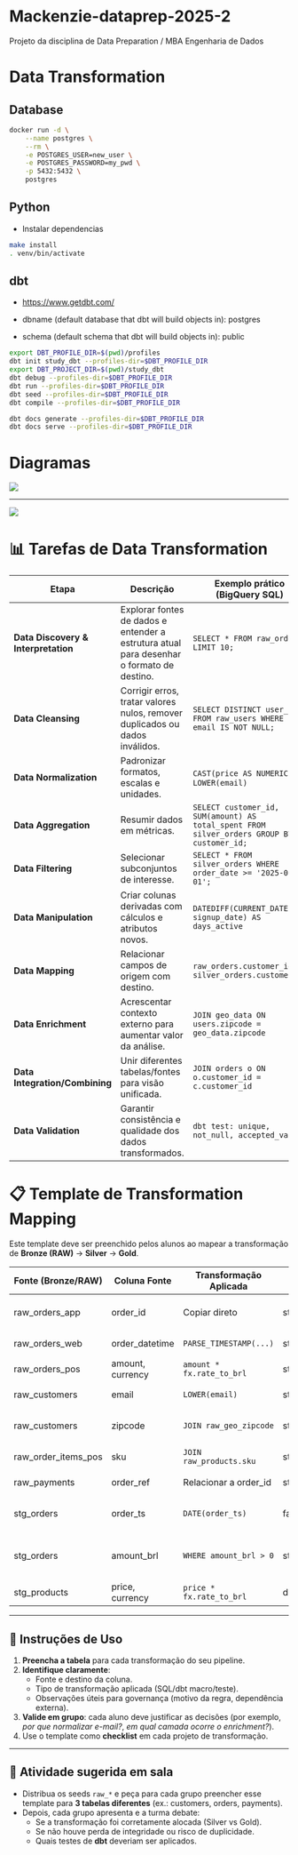 # Mackenzie-dataprep-2025-2

Projeto da disciplina de Data Preparation / MBA Engenharia de Dados

# Data Transformation

## Database

```sh
docker run -d \
    --name postgres \
    --rm \
    -e POSTGRES_USER=new_user \
    -e POSTGRES_PASSWORD=my_pwd \
    -p 5432:5432 \
    postgres
```

## Python

- Instalar dependencias

```sh
make install
. venv/bin/activate
```

## dbt 

- https://www.getdbt.com/

- dbname (default database that dbt will build objects in): postgres
- schema (default schema that dbt will build objects in): public

```sh
export DBT_PROFILE_DIR=$(pwd)/profiles
dbt init study_dbt --profiles-dir=$DBT_PROFILE_DIR
export DBT_PROJECT_DIR=$(pwd)/study_dbt
dbt debug --profiles-dir=$DBT_PROFILE_DIR
dbt run --profiles-dir=$DBT_PROFILE_DIR
dbt seed --profiles-dir=$DBT_PROFILE_DIR
dbt compile --profiles-dir=$DBT_PROFILE_DIR

dbt docs generate --profiles-dir=$DBT_PROFILE_DIR
dbt docs serve --profiles-dir=$DBT_PROFILE_DIR
```

# Diagramas

![](out/diagrams/er-raw/er-raw.png)

--- 

![](out/diagrams/er-star/er-star.png)


# 📊 Tarefas de Data Transformation

| **Etapa** | **Descrição** | **Exemplo prático (BigQuery SQL)** |
|-----------|---------------|-------------------------------------|
| **Data Discovery & Interpretation** | Explorar fontes de dados e entender a estrutura atual para desenhar o formato de destino. | `SELECT * FROM raw_orders LIMIT 10;` |
| **Data Cleansing** | Corrigir erros, tratar valores nulos, remover duplicados ou dados inválidos. | `SELECT DISTINCT user_id FROM raw_users WHERE email IS NOT NULL;` |
| **Data Normalization** | Padronizar formatos, escalas e unidades. | `CAST(price AS NUMERIC)` ou `LOWER(email)` |
| **Data Aggregation** | Resumir dados em métricas. | `SELECT customer_id, SUM(amount) AS total_spent FROM silver_orders GROUP BY customer_id;` |
| **Data Filtering** | Selecionar subconjuntos de interesse. | `SELECT * FROM silver_orders WHERE order_date >= '2025-01-01';` |
| **Data Manipulation** | Criar colunas derivadas com cálculos e atributos novos. | `DATEDIFF(CURRENT_DATE(), signup_date) AS days_active` |
| **Data Mapping** | Relacionar campos de origem com destino. | `raw_orders.customer_id → silver_orders.customer_id` |
| **Data Enrichment** | Acrescentar contexto externo para aumentar valor da análise. | `JOIN geo_data ON users.zipcode = geo_data.zipcode` |
| **Data Integration/Combining** | Unir diferentes tabelas/fontes para visão unificada. | `JOIN orders o ON o.customer_id = c.customer_id` |
| **Data Validation** | Garantir consistência e qualidade dos dados transformados. | `dbt test: unique, not_null, accepted_values` |


# 📋 Template de Transformation Mapping

Este template deve ser preenchido pelos alunos ao mapear a transformação de **Bronze (RAW)** → **Silver** → **Gold**.

| **Fonte (Bronze/RAW)** | **Coluna Fonte** | **Transformação Aplicada** | **Destino (Silver/Gold)** | **Coluna Destino** | **Observações** |
|-------------------------|------------------|----------------------------|---------------------------|--------------------|-----------------|
| raw_orders_app          | order_id         | Copiar direto              | stg_orders                | order_id           | Identificador único do pedido |
| raw_orders_web          | order_datetime   | `PARSE_TIMESTAMP(...)`     | stg_orders                | order_ts           | Normalização de data |
| raw_orders_pos          | amount, currency | `amount * fx.rate_to_brl`  | stg_orders                | amount_brl         | Conversão de moeda |
| raw_customers           | email            | `LOWER(email)`             | stg_customers             | email              | Padronização de e-mail |
| raw_customers           | zipcode          | `JOIN raw_geo_zipcode`     | stg_customers             | city, state, region| Enriquecimento com geolocalização |
| raw_order_items_pos     | sku              | `JOIN raw_products.sku`    | stg_order_items           | product_id         | Mapeamento produto |
| raw_payments            | order_ref        | Relacionar a order_id      | stg_payments              | order_id           | Mapping entre canais |
| stg_orders              | order_ts         | `DATE(order_ts)`           | fact_order_daily          | order_date         | Derivação para métricas diárias |
| stg_orders              | amount_brl       | `WHERE amount_brl > 0`     | stg_orders                | amount_brl         | Filtering (remover pedidos inválidos) |
| stg_products            | price, currency  | `price * fx.rate_to_brl`   | dim_product               | price_brl          | Normalização de moeda |

---

## 📝 Instruções de Uso

1. **Preencha a tabela** para cada transformação do seu pipeline.  
2. **Identifique claramente**:
   - Fonte e destino da coluna.
   - Tipo de transformação aplicada (SQL/dbt macro/teste).
   - Observações úteis para governança (motivo da regra, dependência externa).  
3. **Valide em grupo**: cada aluno deve justificar as decisões (por exemplo, *por que normalizar e-mail?*, *em qual camada ocorre o enrichment?*).  
4. Use o template como **checklist** em cada projeto de transformação.

---

## 🎯 Atividade sugerida em sala
- Distribua os seeds `raw_*` e peça para cada grupo preencher esse template para **3 tabelas diferentes** (ex.: customers, orders, payments).  
- Depois, cada grupo apresenta e a turma debate:
  - Se a transformação foi corretamente alocada (Silver vs Gold).  
  - Se não houve perda de integridade ou risco de duplicidade.  
  - Quais testes de **dbt** deveriam ser aplicados.  


